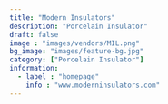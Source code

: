 ```yaml
---
title: "Modern Insulators"
description: "Porcelain Insulator"
draft: false
image : "images/vendors/MIL.png"
bg_image: "images/feature-bg.jpg"
category: ["Porcelain Insulator"]
information:
  - label : "homepage"
    info : "www.moderninsulators.com"
---
```

